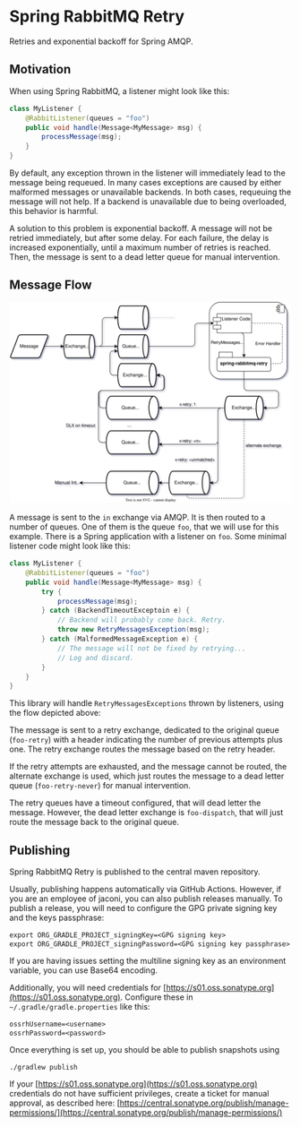 # Spring RabbitMQ Retry

Retries and exponential backoff for Spring AMQP.

## Motivation

When using Spring RabbitMQ, a listener might look like this:

```java
class MyListener {
    @RabbitListener(queues = "foo")
    public void handle(Message<MyMessage> msg) {
        processMessage(msg);
    }
}
```

By default, any exception thrown in the listener will immediately lead to the message being requeued. In many cases
exceptions are caused by either malformed messages or unavailable backends. In both cases, requeuing the message will
not help. If a backend is unavailable due to being overloaded, this behavior is harmful.

A solution to this problem is exponential backoff. A message will not be retried immediately, but after some delay. For
each failure, the delay is increased exponentially, until a maximum number of retries is reached. Then, the message is
sent to a dead letter queue for manual intervention.

## Message Flow

![Message Flow](docs/flow.svg)

A message is sent to the `in` exchange via AMQP. It is then routed to a number of queues. One of them is the queue
`foo`, that we will use for this example. There is a Spring application with a listener on `foo`. Some minimal listener
code might look like this:

```java
class MyListener {
    @RabbitListener(queues = "foo")
    public void handle(Message<MyMessage> msg) {
        try {
            processMessage(msg);
        } catch (BackendTimeoutExceptoin e) {
            // Backend will probably come back. Retry.
            throw new RetryMessagesException(msg);
        } catch (MalformedMessageException e) {
            // The message will not be fixed by retrying...
            // Log and discard.
        }
    }
}
```

This library will handle `RetryMessagesExceptions` thrown by listeners, using the flow depicted above:

The message is sent to a retry exchange, dedicated to the original queue (`foo-retry`) with a header indicating the
number of previous attempts plus one. The retry exchange routes the message based on the retry header. 

If the retry attempts are exhausted, and the message cannot be routed, the alternate exchange is used, which just routes
the message to a dead letter queue (`foo-retry-never`) for manual intervention.

The retry queues have a timeout configured, that will dead letter the message. However, the dead letter exchange is
`foo-dispatch`, that will just route the message back to the original queue.

## Publishing

Spring RabbitMQ Retry is published to the central maven repository.

Usually, publishing happens automatically via GitHub Actions. However, if you are an employee of jaconi, you can also
publish releases manually. To publish a release, you will need to configure the GPG private signing key and the keys
passphrase:

```
export ORG_GRADLE_PROJECT_signingKey=<GPG signing key>
export ORG_GRADLE_PROJECT_signingPassword=<GPG signing key passphrase>
```

If you are having issues setting the multiline signing key as an environment variable, you can use Base64 encoding.

Additionally, you will need credentials for [https://s01.oss.sonatype.org](https://s01.oss.sonatype.org). Configure
these in `~/.gradle/gradle.properties` like this:

```
ossrhUsername=<username>
ossrhPassword=<password>
```

Once everything is set up, you should be able to publish snapshots using

```
./gradlew publish
```

If your [https://s01.oss.sonatype.org](https://s01.oss.sonatype.org) credentials do not have sufficient privileges,
create a ticket for manual approval, as described here:
[https://central.sonatype.org/publish/manage-permissions/](https://central.sonatype.org/publish/manage-permissions/)
